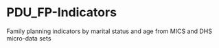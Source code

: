 # PDU_FP-Indicators
Family planning indicators by marital status and age from MICS and DHS micro-data sets
